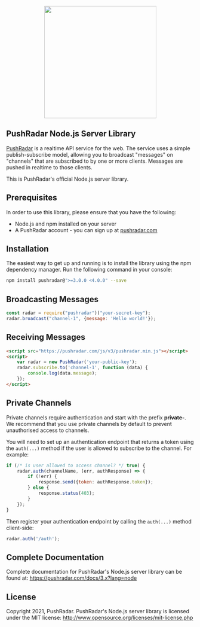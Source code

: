 <p align="center"><a href="https://pushradar.com" target="_blank"><img src="https://pushradar.com/images/logo/pushradar-logo-dark.svg" width="300"></a></p>

## PushRadar Node.js Server Library

[PushRadar](https://pushradar.com) is a realtime API service for the web. The service uses a simple publish-subscribe model, allowing you to broadcast "messages" on "channels" that are subscribed to by one or more clients. Messages are pushed in realtime to those clients.

This is PushRadar's official Node.js server library.

## Prerequisites

In order to use this library, please ensure that you have the following:

- Node.js and npm installed on your server
- A PushRadar account - you can sign up at [pushradar.com](https://pushradar.com)

## Installation

The easiest way to get up and running is to install the library using the npm dependency manager. Run the following command in your console:

```bash
npm install pushradar@">=3.0.0 <4.0.0" --save
```

## Broadcasting Messages

```javascript
const radar = require("pushradar")("your-secret-key");
radar.broadcast("channel-1", {message: 'Hello world!'});
```

## Receiving Messages

```html
<script src="https://pushradar.com/js/v3/pushradar.min.js"></script>
<script>
    var radar = new PushRadar('your-public-key');
    radar.subscribe.to('channel-1', function (data) {
        console.log(data.message);
    });
</script>
```

## Private Channels

Private channels require authentication and start with the prefix **private-**. We recommend that you use private channels by default to prevent unauthorised access to channels.

You will need to set up an authentication endpoint that returns a token using the `auth(...)` method if the user is allowed to subscribe to the channel. For example:

```javascript
if (/* is user allowed to access channel? */ true) {
    radar.auth(channelName, (err, authResponse) => {
        if (!err) {
            response.send({token: authResponse.token});
        } else {
            response.status(403);
        }
    });
}
```

Then register your authentication endpoint by calling the `auth(...)` method client-side:

```javascript
radar.auth('/auth');
```

## Complete Documentation

Complete documentation for PushRadar's Node.js server library can be found at: <https://pushradar.com/docs/3.x?lang=node>

## License

Copyright 2021, PushRadar. PushRadar's Node.js server library is licensed under the MIT license:
http://www.opensource.org/licenses/mit-license.php